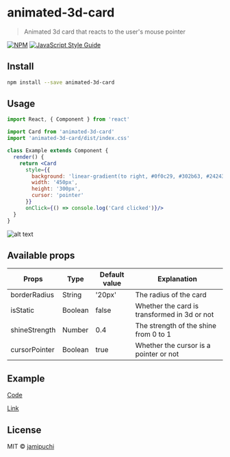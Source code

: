 # animated-3d-card

> Animated 3d card that reacts to the user&#x27;s mouse pointer

[![NPM](https://img.shields.io/npm/v/animated-3d-card.svg)](https://www.npmjs.com/package/animated-3d-card) [![JavaScript Style Guide](https://img.shields.io/badge/code_style-standard-brightgreen.svg)](https://standardjs.com)

## Install

```bash
npm install --save animated-3d-card
```

## Usage

```jsx
import React, { Component } from 'react'

import Card from 'animated-3d-card'
import 'animated-3d-card/dist/index.css'

class Example extends Component {
  render() {
    return <Card       
      style={{
        background: 'linear-gradient(to right, #0f0c29, #302b63, #24243e)',
        width: '450px',
        height: '300px',
        cursor: 'pointer'
      }}
      onClick={() => console.log('Card clicked')}/>
  }
}
```
![alt text](https://i.ibb.co/d7MVJJy/ezgif-com-gif-maker-1.gif)


## Available props
| Props         | Type          | Default value | Explanation   |
| ------------- | ------------- | ------------- | ------------- |
| borderRadius  | String        | '20px'        | The radius of the card              |
| isStatic      | Boolean       | false         | Whether the card is transformed in 3d or not |
| shineStrength | Number        | 0.4              | The strength of the shine from 0 to 1 |
| cursorPointer | Boolean       | true               | Whether the cursor is a pointer or not |

## Example

[Code](https://github.com/jamipuchi/animated-3d-card/blob/master/example/src/App.js)

[Link](https://jamipuchi.github.io/animated-3d-card/)

## License

MIT © [jamipuchi](https://github.com/jamipuchi)
